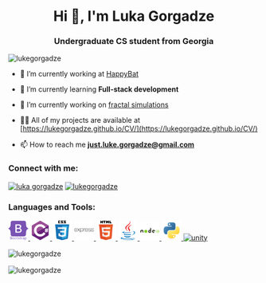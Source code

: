 <h1 align="center">Hi 👋, I'm Luka Gorgadze</h1>
<h3 align="center">Undergraduate CS student from Georgia</h3>

<p align="left"> <img src="https://komarev.com/ghpvc/?username=lukegorgadze&label=Profile%20views&color=0e75b6&style=flat" alt="lukegorgadze" /> </p>

- 🔭 I’m currently working at [HappyBat](https://www.happybat.com)

- 🌱 I’m currently learning **Full-stack development**

- 👯 I’m currently working on [fractal simulations](https://github.com/LukeGorgadze/GLSL)

- 👨‍💻 All of my projects are available at [https://lukegorgadze.github.io/CV/](https://lukegorgadze.github.io/CV/)

- 📫 How to reach me **just.luke.gorgadze@gmail.com**

<h3 align="left">Connect with me:</h3>
<p align="left">
<a href="https://linkedin.com/in/luka gorgadze" target="blank"><img align="center" src="https://raw.githubusercontent.com/rahuldkjain/github-profile-readme-generator/master/src/images/icons/Social/linked-in-alt.svg" alt="luka gorgadze" height="30" width="40" /></a>
<a href="https://instagram.com/lukegorgadze" target="blank"><img align="center" src="https://raw.githubusercontent.com/rahuldkjain/github-profile-readme-generator/master/src/images/icons/Social/instagram.svg" alt="lukegorgadze" height="30" width="40" /></a>
</p>

<h3 align="left">Languages and Tools:</h3>
<p align="left"> <a href="https://getbootstrap.com" target="_blank" rel="noreferrer"> <img src="https://raw.githubusercontent.com/devicons/devicon/master/icons/bootstrap/bootstrap-plain-wordmark.svg" alt="bootstrap" width="40" height="40"/> </a> <a href="https://www.w3schools.com/cs/" target="_blank" rel="noreferrer"> <img src="https://raw.githubusercontent.com/devicons/devicon/master/icons/csharp/csharp-original.svg" alt="csharp" width="40" height="40"/> </a> <a href="https://www.w3schools.com/css/" target="_blank" rel="noreferrer"> <img src="https://raw.githubusercontent.com/devicons/devicon/master/icons/css3/css3-original-wordmark.svg" alt="css3" width="40" height="40"/> </a> <a href="https://expressjs.com" target="_blank" rel="noreferrer"> <img src="https://raw.githubusercontent.com/devicons/devicon/master/icons/express/express-original-wordmark.svg" alt="express" width="40" height="40"/> </a> <a href="https://www.w3.org/html/" target="_blank" rel="noreferrer"> <img src="https://raw.githubusercontent.com/devicons/devicon/master/icons/html5/html5-original-wordmark.svg" alt="html5" width="40" height="40"/> </a> <a href="https://www.java.com" target="_blank" rel="noreferrer"> <img src="https://raw.githubusercontent.com/devicons/devicon/master/icons/java/java-original.svg" alt="java" width="40" height="40"/> </a> <a href="https://nodejs.org" target="_blank" rel="noreferrer"> <img src="https://raw.githubusercontent.com/devicons/devicon/master/icons/nodejs/nodejs-original-wordmark.svg" alt="nodejs" width="40" height="40"/> </a> <a href="https://www.python.org" target="_blank" rel="noreferrer"> <img src="https://raw.githubusercontent.com/devicons/devicon/master/icons/python/python-original.svg" alt="python" width="40" height="40"/> </a> <a href="https://unity.com/" target="_blank" rel="noreferrer"> <img src="https://www.vectorlogo.zone/logos/unity3d/unity3d-icon.svg" alt="unity" width="40" height="40"/> </a> </p>

<p><img align="center" src="https://github-readme-stats.vercel.app/api/top-langs?username=lukegorgadze&show_icons=true&locale=en&layout=compact" alt="lukegorgadze" /></p>

<p><img align="center" src="https://github-readme-streak-stats.herokuapp.com/?user=lukegorgadze&" alt="lukegorgadze" /></p>
